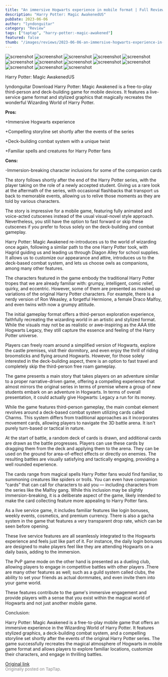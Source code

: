```yaml
---
title: "An immersive Hogwarts experience in mobile format | Full Review - Harry Potter: Magic Awakened"
description: "Harry Potter: Magic AwakenedUS"
pubDate: 2023-06-06
author: "lyndonguitar"
category: "Review"
tags: ["taptap", "harry-potter:-magic-awakened"]
featured: false
thumb: "/images/reviews/2023-06-06-an-immersive-hogwarts-experience-in-mobile-format--full-review---harry-potter-magic-awake-0.avif"
---
```


<div class="gallery">
  <img src="/images/reviews/2023-06-06-an-immersive-hogwarts-experience-in-mobile-format--full-review---harry-potter-magic-awake-0.avif" alt="screenshot" />
  <img src="/images/reviews/2023-06-06-an-immersive-hogwarts-experience-in-mobile-format--full-review---harry-potter-magic-awake-1.avif" alt="screenshot" />
  <img src="/images/reviews/2023-06-06-an-immersive-hogwarts-experience-in-mobile-format--full-review---harry-potter-magic-awake-2.avif" alt="screenshot" />
  <img src="/images/reviews/2023-06-06-an-immersive-hogwarts-experience-in-mobile-format--full-review---harry-potter-magic-awake-3.avif" alt="screenshot" />
  <img src="/images/reviews/2023-06-06-an-immersive-hogwarts-experience-in-mobile-format--full-review---harry-potter-magic-awake-4.avif" alt="screenshot" />
  <img src="/images/reviews/2023-06-06-an-immersive-hogwarts-experience-in-mobile-format--full-review---harry-potter-magic-awake-5.avif" alt="screenshot" />
  <img src="/images/reviews/2023-06-06-an-immersive-hogwarts-experience-in-mobile-format--full-review---harry-potter-magic-awake-6.avif" alt="screenshot" />
  <img src="/images/reviews/2023-06-06-an-immersive-hogwarts-experience-in-mobile-format--full-review---harry-potter-magic-awake-7.avif" alt="screenshot" />
  <img src="/images/reviews/2023-06-06-an-immersive-hogwarts-experience-in-mobile-format--full-review---harry-potter-magic-awake-8.avif" alt="screenshot" />
  <img src="/images/reviews/2023-06-06-an-immersive-hogwarts-experience-in-mobile-format--full-review---harry-potter-magic-awake-9.avif" alt="screenshot" />
  <img src="/images/reviews/2023-06-06-an-immersive-hogwarts-experience-in-mobile-format--full-review---harry-potter-magic-awake-10.avif" alt="screenshot" />
  <img src="/images/reviews/2023-06-06-an-immersive-hogwarts-experience-in-mobile-format--full-review---harry-potter-magic-awake-11.avif" alt="screenshot" />
  <img src="/images/reviews/2023-06-06-an-immersive-hogwarts-experience-in-mobile-format--full-review---harry-potter-magic-awake-12.avif" alt="screenshot" />
</div>

Harry Potter: Magic AwakenedUS

lyndonguitar
Download
Harry Potter: Magic Awakened is a free-to-play third-person and deck-building game for mobile devices. It features a live-service game format and stylized graphics that magically recreates the wonderful Wizarding World of Harry Potter.


**Pros:**


+Immersive Hogwarts experience

+Compelling storyline set shortly after the events of the series

+Deck-building combat system with a unique twist

+Familiar spells and creatures for Harry Potter fans


**Cons:**


-Immersion-breaking character inclusions for some of the companion cards

The story follows shortly after the end of the Harry Potter series, with the player taking on the role of a newly accepted student. Giving us a rare look at the aftermath of the series, with occasional flashbacks that transport us back to memorable events, allowing us to relive those moments as they are told by various characters.

The story is impressive for a mobile game, featuring fully animated and voice-acted cutscenes instead of the usual visual-novel style approach. Nevertheless, you still have the option to fast forward or skip these cutscenes if you prefer to focus solely on the deck-building and combat gameplay.

Harry Potter: Magic Awakened re-introduces us to the world of wizarding once again, following a similar path to the one Harry Potter took, with Hagrid guiding us and leading us through Diagon Alley for school supplies. It allows us to customize our appearance and attire, introduces us to the deck-based combat system, and lets us choose owls as companions, among many other features.

The characters featured in the game embody the traditional Harry Potter tropes that we are already familiar with: grumpy, intelligent, comic relief, quirky, and eccentric. However, some of them are presented as mashed up variations of the original Harry Potter characters. For example, there is a nerdy version of Ron Weasley, a forgetful Hermione, a female Draco Malfoy, and even twins with now a grumpy attitude.

The initial gameplay format offers a third-person exploration experience, faithfully recreating the wizarding world in an artistic and stylized format. While the visuals may not be as realistic or awe-inspiring as the AAA title Hogwarts Legacy, they still capture the essence and feeling of the Harry Potter universe.

Players can freely roam around a simplified version of Hogwarts, explore the castle premises, visit their dormitory, and even enjoy the thrill of riding broomsticks and flying around Hogwarts. However, for those solely interested in the deck-building aspect, there is an option to fast travel and completely skip the third-person free roam gameplay.

The game presents a main story that takes players on an adventure similar to a proper narrative-driven game, offering a compelling experience that almost mirrors the original series in terms of premise where a group of new students embark on an adventure in Hogwarts. In terms of overall presentation, it could actually give Hogwarts: Legacy a run for its money.

While the game features third-person gameplay, the main combat element revolves around a deck-based combat system utilizing cards called Charms. This system differs from traditional approaches as it incorporates movement cards, allowing players to navigate the 3D battle arena. It isn't purely turn-based or tactical in nature.

At the start of battle, a random deck of cards is drawn, and additional cards are drawn as the battle progresses. Players can use these cards by dragging them from the deck and applying them to the arena. They can be used on the ground for area-of-effect effects or directly on enemies. The resulting battles are visually satisfying and tactically engaging, providing a well rounded experience.

The cards range from magical spells Harry Potter fans would find familiar, to summoning creatures like spiders or trolls. You can even have companion “cards” that can call for characters to aid you — including characters from the series like the Malfoy gang. While this inclusion may be slightly immersion-breaking, it is a deliberate aspect of the game, likely intended to make the card collecting feature more appealing to Harry Potter fans.

As a live service game, it includes familiar features like login bonuses, weekly events, cosmetics, and premium currency. There is also a gacha system in the game that features a very transparent drop rate, which can be seen before opening.

These live service features are all seamlessly integrated to the Hogwarts experience and feels just like part of it. For instance, the daily login bonuses are designed to make players feel like they are attending Hogwarts on a daily basis, adding to the immersion.

The PvP game mode on the other hand is presented as a dueling club, allowing players to engage in competitive battles with other players .There are many other features as well; such as a guild system called clubs, the ability to set your friends as actual dormmates, and even invite them into your game world.

These features contribute to the game's immersive engagement and provide players with a sense that you exist within the magical world of Hogwarts and not just another mobile game.

Conclusion:

Harry Potter: Magic Awakened is a free-to-play mobile game that offers an immersive experience in the Wizarding World of Harry Potter. It features stylized graphics, a deck-building combat system, and a compelling storyline set shortly after the events of the original Harry Potter series. The game successfully recreates the magical atmosphere of Hogwarts in mobile game format and allows players to explore familiar locations, customize their characters, and engage in thrilling battles.

[Original link](https://www.taptap.io/post/5772879)<br><span style="font-size: 0.95em; color: #888;">Originally posted on TapTap.</span>
